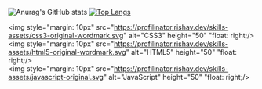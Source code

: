 
![Anurag's GitHub stats](https://github-readme-stats.vercel.app/api?username=barius13&theme=midnight-purple&show_icons=true)
[![Top Langs](https://github-readme-stats.vercel.app/api/top-langs/?username=barius13&theme=midnight-purple)](https://github.com/barius13/github-readme-stats)


<img style="margin: 10px" src="https://profilinator.rishav.dev/skills-assets/css3-original-wordmark.svg" alt="CSS3" height="50" "float: right;/>  
<img style="margin: 10px" src="https://profilinator.rishav.dev/skills-assets/html5-original-wordmark.svg" alt="HTML5" height="50" "float: right;/>  
<img style="margin: 10px" src="https://profilinator.rishav.dev/skills-assets/javascript-original.svg" alt="JavaScript" height="50" "float: right;/>  
